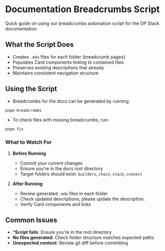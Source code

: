 # Documentation Breadcrumbs Script

Quick guide on using our breadcrumbs automation script for the OP Stack documentation.

## What the Script Does

*   Creates `.mdx` files for each folder (breadcrumb pages)
*   Populates Card components linking to contained files
*   Preserves existing descriptions that already
*   Maintains consistent navigation structure

## Using the Script

*   Breadcrumbs for the docs can be generated by running:

```bash
pnpm breadcrumbs
```

*   To check files with missing breadcrumbs, run:

```bash
pnpm fix
```

### What to Watch For

1. **Before Running**
   *   Commit your current changes
   *   Ensure you're in the docs root directory
   *   Target folders should exist: `builders`, `chain`, `stack`, `connect`

2. **After Running**
   *   Review generated `.mdx` files in each folder
   *   Check updated descriptions, please update the description.
   *   Verify Card components and links

## Common Issues

*   ***Script fails**: Ensure you're in the root directory
*   **No files generated**: Check folder structure matches expected paths
*   **Unexpected content**: Review git diff before committing